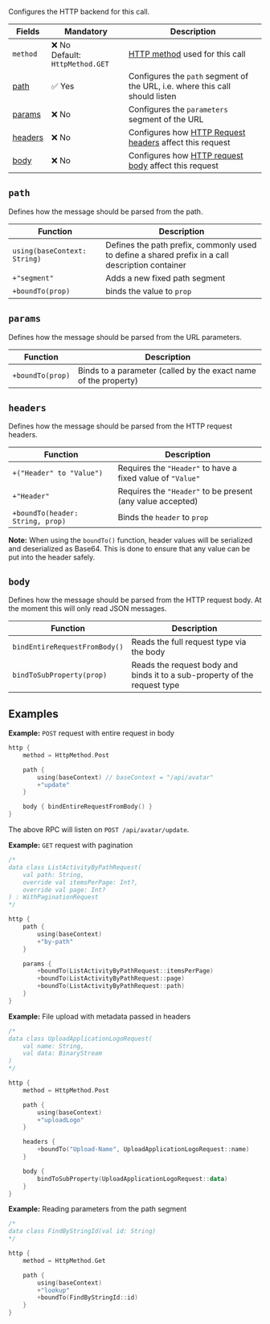 Configures the HTTP backend for this call.

| Fields | Mandatory | Description |
|--------|-----------|-------------|
| `method` | ❌ No <br> Default: `HttpMethod.GET` | [HTTP method](https://developer.mozilla.org/en-US/docs/Web/HTTP/Methods) used for this call | 
| [path](#path) | ✅ Yes | Configures the `path` segment of the URL, i.e. where this call should listen  |
| [params](#params) | ❌ No | Configures the `parameters` segment of the URL | 
| [headers](#headers) | ❌ No | Configures how [HTTP Request headers](https://developer.mozilla.org/en-US/docs/Web/HTTP/Headers) affect this request |
| [body](#body) | ❌ No | Configures how [HTTP request body](https://developer.mozilla.org/en-US/docs/Web/HTTP/Messages) affect this request | 

## `path`

Defines how the message should be parsed from the path.

| Function | Description |
|----------|-------------|
| `using(baseContext: String)` | Defines the path prefix, commonly used to define a shared prefix in a call description container |
| `+"segment"` | Adds a new fixed path segment |
| `+boundTo(prop)` | binds the value to `prop` |

## `params`

Defines how the message should be parsed from the URL parameters.

| Function | Description |
|----------|-------------|
| `+boundTo(prop)` | Binds to a parameter (called by the exact name of the property) |

## `headers`

Defines how the message should be parsed from the HTTP request headers.

| Function | Description |
|----------|-------------|
| `+("Header" to "Value")` | Requires the `"Header"` to have a fixed value of `"Value"` |
| `+"Header"` | Requires the `"Header"` to be present (any value accepted) |
| `+boundTo(header: String, prop)` | Binds the `header` to `prop` |

__Note:__ When using the `boundTo()` function, header values will be serialized and deserialized as Base64. This is done
to ensure that any value can be put into the header safely.

## `body`

Defines how the message should be parsed from the HTTP request body. At the moment this will only read JSON messages.

| Function | Description |
|----------|-------------|
| `bindEntireRequestFromBody()` | Reads the full request type via the body |
| `bindToSubProperty(prop)` | Reads the request body and binds it to a sub-property of the request type |

## Examples

__Example:__ `POST` request with entire request in body

```kotlin
http {
    method = HttpMethod.Post

    path {
        using(baseContext) // baseContext = "/api/avatar"
        +"update"
    }

    body { bindEntireRequestFromBody() }
}
```

The above RPC will listen on `POST /api/avatar/update`.

__Example:__ `GET` request with pagination

```kotlin
/*
data class ListActivityByPathRequest(
    val path: String,
    override val itemsPerPage: Int?,
    override val page: Int?
) : WithPaginationRequest
*/

http {
    path {
        using(baseContext)
        +"by-path"
    }

    params {
        +boundTo(ListActivityByPathRequest::itemsPerPage)
        +boundTo(ListActivityByPathRequest::page)
        +boundTo(ListActivityByPathRequest::path)
    }
}
```

__Example:__ File upload with metadata passed in headers

```kotlin
/*
data class UploadApplicationLogoRequest(
    val name: String,
    val data: BinaryStream
)
*/

http {
    method = HttpMethod.Post

    path {
        using(baseContext)
        +"uploadLogo"
    }

    headers {
        +boundTo("Upload-Name", UploadApplicationLogoRequest::name)
    }

    body {
        bindToSubProperty(UploadApplicationLogoRequest::data)
    }
}
```

__Example:__ Reading parameters from the path segment

```kotlin
/*
data class FindByStringId(val id: String)
*/

http {
    method = HttpMethod.Get

    path {
        using(baseContext)
        +"lookup"
        +boundTo(FindByStringId::id)
    }
}
```
